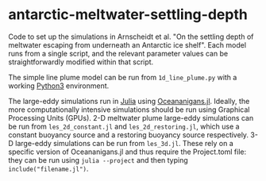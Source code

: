 # antarctic-meltwater-settling-depth
Code to set up the simulations in Arnscheidt et al. "On the settling depth of meltwater escaping from underneath an Antarctic ice shelf". Each model runs from a single script, and the relevant parameter values can be straightforwardly modified within that script.

The simple line plume model can be run from `1d_line_plume.py` with a working [Python3](https://www.python.org/downloads/) environment.

The large-eddy simulations run in [Julia](https://julialang.org/) using [Oceananigans.jl](https://github.com/CliMA/Oceananigans.jl). Ideally, the more computationally intensive simulations should be run using Graphical Processing Units (GPUs). 2-D meltwater plume large-eddy simulations can be run from `les_2d_constant.jl` and `les_2d_restoring.jl`, which use a constant buoyancy source and a restoring buoyancy source respectively. 3-D large-eddy simulations can be run from `les_3d.jl`. These rely on a specific version of Oceananigans.jl and thus require the Project.toml file: they can be run using `julia --project` and then typing `include("filename.jl")`. 
